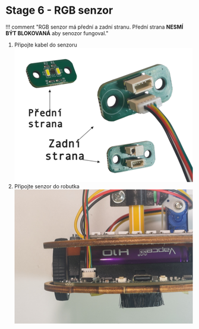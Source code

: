 # Stage 6 - RGB senzor
!!! comment "RGB senzor má přední a zadní stranu. Přední strana **NESMÍ BÝT BLOKOVANÁ** aby senozor fungoval."
1. Připojte kabel do senzoru
![cutting tof holder](assets/stage6/RGBsenzor.jpg)
2. Připojte senzor do robutka
![cutting tof holder](assets/stage6/pripojeni.jpg)
